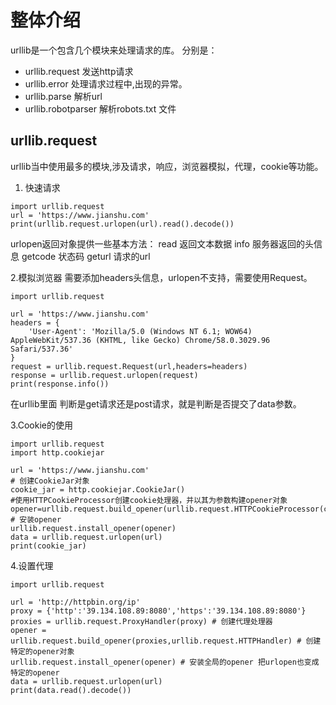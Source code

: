 # 整体介绍
urllib是一个包含几个模块来处理请求的库。
分别是：
* urllib.request 发送http请求
* urllib.error 处理请求过程中,出现的异常。
* urllib.parse 解析url
* urllib.robotparser 解析robots.txt 文件

## urllib.request
urllib当中使用最多的模块,涉及请求，响应，浏览器模拟，代理，cookie等功能。
1. 快速请求
```
import urllib.request
url = 'https://www.jianshu.com'
print(urllib.request.urlopen(url).read().decode())
```
urlopen返回对象提供一些基本方法：
read 返回文本数据
info 服务器返回的头信息
getcode 状态码
geturl 请求的url

2.模拟浏览器
需要添加headers头信息，urlopen不支持，需要使用Request。
```
import urllib.request

url = 'https://www.jianshu.com'
headers = {
    'User-Agent': 'Mozilla/5.0 (Windows NT 6.1; WOW64) AppleWebKit/537.36 (KHTML, like Gecko) Chrome/58.0.3029.96 Safari/537.36'
}
request = urllib.request.Request(url,headers=headers)
response = urllib.request.urlopen(request)
print(response.info())
```
在urllib里面 判断是get请求还是post请求，就是判断是否提交了data参数。

3.Cookie的使用
```
import urllib.request
import http.cookiejar

url = 'https://www.jianshu.com'
# 创建CookieJar对象
cookie_jar = http.cookiejar.CookieJar()
#使用HTTPCookieProcessor创建cookie处理器，并以其为参数构建opener对象
opener=urllib.request.build_opener(urllib.request.HTTPCookieProcessor(cookie_jar))
# 安装opener
urllib.request.install_opener(opener)
data = urllib.request.urlopen(url)
print(cookie_jar)
```
4.设置代理
```
import urllib.request

url = 'http://httpbin.org/ip'
proxy = {'http':'39.134.108.89:8080','https':'39.134.108.89:8080'}
proxies = urllib.request.ProxyHandler(proxy) # 创建代理处理器
opener = urllib.request.build_opener(proxies,urllib.request.HTTPHandler) # 创建特定的opener对象
urllib.request.install_opener(opener) # 安装全局的opener 把urlopen也变成特定的opener
data = urllib.request.urlopen(url)
print(data.read().decode())
```
